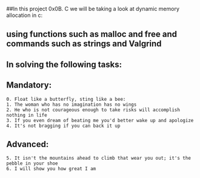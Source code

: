 ##In this project 0x0B. C we will be taking a look at dynamic memory allocation in c:
##	using functions such as malloc and free and commands such as strings and Valgrind
##	In solving the following tasks:

##	Mandatory:

	0. Float like a butterfly, sting like a bee:
	1. The woman who has no imagination has no wings
	2. He who is not courageous enough to take risks will accomplish nothing in life
	3. If you even dream of beating me you'd better wake up and apologize
	4. It's not bragging if you can back it up

##	Advanced:

	5. It isn't the mountains ahead to climb that wear you out; it's the pebble in your shoe
	6. I will show you how great I am	
